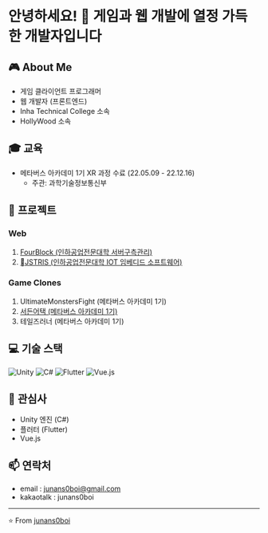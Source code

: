 # 안녕하세요! 👋 게임과 웹 개발에 열정 가득한 개발자입니다

## 🎮 About Me
- 게임 클라이언트 프로그래머
- 웹 개발자 (프론트엔드)
- Inha Technical College 소속
- HollyWood 소속

## 🎓 교육
- 메타버스 아카데미 1기 XR 과정 수료 (22.05.09 - 22.12.16)
  - 주관: 과학기술정보통신부

## 🚀 프로젝트
### Web
1. [FourBlock (인하공업전문대학 서버구측관리)](https://github.com/junans0boi/fourblock)
2. [JSTRIS (인하공업전문대학 IOT 임베디드 소프트웨어)](https://github.com/junans0boi/JSTris_HollyWood)
### Game Clones
1. UltimateMonstersFight (메타버스 아카데미 1기)
2. [서든어택 (메타버스 아카데미 1기)](https://github.com/junans0boi/Clone_SuddenAttack_Unity)
3. 테일즈러너 (메타버스 아카데미 1기)

## 💻 기술 스택
![Unity](https://img.shields.io/badge/-Unity-000000?style=flat-square&logo=unity&logoColor=white)
![C#](https://img.shields.io/badge/-C%23-239120?style=flat-square&logo=c-sharp&logoColor=white)
![Flutter](https://img.shields.io/badge/-Flutter-02569B?style=flat-square&logo=flutter&logoColor=white)
![Vue.js](https://img.shields.io/badge/-Vue.js-4FC08D?style=flat-square&logo=vue.js&logoColor=white)

## 🌟 관심사
- Unity 엔진 (C#)
- 플러터 (Flutter)
- Vue.js

## 📫 연락처
- email : junans0boi@gmail.com
- kakaotalk : junans0boi
---

⭐️ From [junans0boi](https://github.com/junans0boi)
